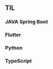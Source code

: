 ## TIL  


  
 
### JAVA Spring Boot
    
### Flutter 

### Python    
   
### TypeScript    
      
  
    
